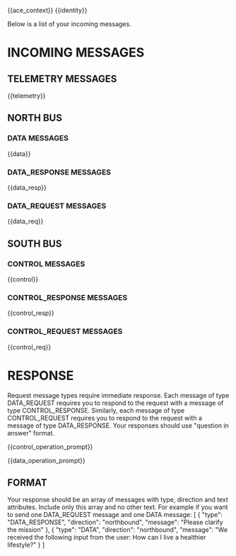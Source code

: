 {{ace_context}}
{{identity}}

Below is a list of your incoming messages.

# INCOMING MESSAGES

## TELEMETRY MESSAGES
{{telemetry}}

## NORTH BUS

### DATA MESSAGES
{{data}}

### DATA_RESPONSE MESSAGES
{{data_resp}}

### DATA_REQUEST MESSAGES
{{data_req}}

## SOUTH BUS

### CONTROL MESSAGES
{{control}}

### CONTROL_RESPONSE MESSAGES
{{control_resp}}

### CONTROL_REQUEST MESSAGES
{{control_req}}

# RESPONSE 

Request message types require immediate response. Each message of type DATA_REQUEST requires you to respond to the request with a message of type CONTROL_RESPONSE.
Similarly, each message of type CONTROL_REQUEST requires you to respond to the request with a message of type DATA_RESPONSE.
Your responses should use "question in answer" format.

{{control_operation_prompt}}

{{data_operation_prompt}}

## FORMAT 

Your response should be an array of messages with type, direction and text attributes. Include only this array and no other text. For example if you want to send one DATA_REQUEST message and one DATA message:
[
    {
        "type": "DATA_RESPONSE",
        "direction": "northbound",
        "message": "Please clarify the mission"
    },
    {
        "type": "DATA",
        "direction": "northbound",
        "message": "We received the following input from the user: How can I live a healthier lifestyle?"
    }
]
